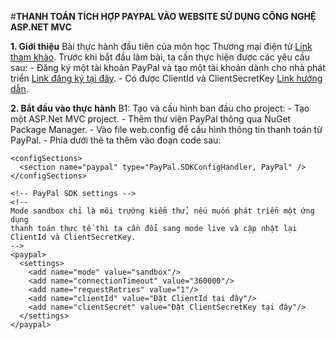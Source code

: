 ﻿#**THANH TOÁN TÍCH HỢP PAYPAL VÀO WEBSITE SỬ DỤNG CÔNG NGHỆ ASP.NET MVC**

**1. Giới thiệu**
	Bài thực hành đầu tiên của môn học Thương mại điện tử [Link tham khảo](https://www.codeproject.com/Articles/870870/Using-Paypal-Rest-API-with-ASP-NETMVC).
	Trước khi bắt đầu làm bài, ta cần thực hiện được các yêu cầu sau:
	- Đăng ký một tài khoản PayPal và tạo một tài khoản dành cho nhà phát triển [Link đăng ký tại đây](https://developer.paypal.com).
	- Có được ClientId và ClientSecretKey [Link hướng dẫn](https://www.tucalendi.com/en/s/integrations/how-to-get-live-paypal-client-id-and-secret-key-171).

**2. Bắt đầu vào thực hành**
	B1: Tạo và cấu hình ban đầu cho project:
	- Tạo một ASP.Net MVC project.
	- Thêm thư viện PayPal thông qua NuGet Package Manager.
	- Vào file web.config để cấu hình thông tin thanh toán từ PayPal.
	- Phía dưới thẻ <configuration> ta thêm vào đoạn code sau:
```
<configSections>
  <section name="paypal" type="PayPal.SDKConfigHandler, PayPal" />
</configSections>

<!-- PayPal SDK settings -->
<!-- 
Mode sandbox chỉ là môi trường kiểm thử, nếu muốn phát triển một ứng dụng
thanh toán thực tế thì ta cần đổi sang mode live và cập nhật lại 
ClientId và ClientSecretKey.
-->
<paypal>
  <settings>
    <add name="mode" value="sandbox"/>
    <add name="connectionTimeout" value="360000"/>
    <add name="requestRetries" value="1"/>
    <add name="clientId" value="Đặt ClientId tại đây"/>
    <add name="clientSecret" value="Đặt ClientSecretKey tại đây"/>
  </settings>
</paypal>
```
